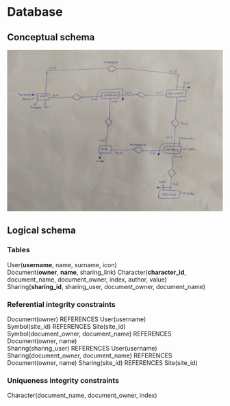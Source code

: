 # Database

## Conceptual schema
![](images/er_diagram.jpg)

## Logical schema

### Tables
User(**username**, name, surname, icon)  
Document(**owner**, **name**, sharing_link)
Character(**character_id**, document_name, document_owner, index, author, value)   
Sharing(**sharing_id**, sharing_user, document_owner, document_name)  

### Referential integrity constraints
Document(owner) REFERENCES User(username)  
Symbol(site_id) REFERENCES Site(site_id)  
Symbol(document_owner, document_name) REFERENCES Document(owner, name)  
Sharing(sharing_user) REFERENCES User(username)  
Sharing(document_owner, document_name) REFERENCES Document(owner, name)
Sharing(site_id) REFERENCES Site(site_id)  

### Uniqueness integrity constraints
Character(document_name, document_owner, index)  